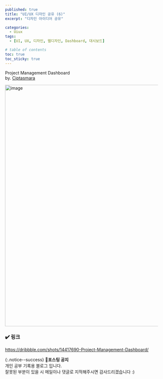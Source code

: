 ```yaml
---
published: true
title: "UI/UX 디자인 공유 (6)"
excerpt: "디자인 아이디어 공유"

categories:
  - Uiux
tags:
  - [UI, UX, 디자인, 웹디자인, Dashboard, 대시보드]

# table of contents
toc: true
toc_sticky: true
---
```


Project Management Dashboard  
by. <a href="https://dribbble.com/Dedewahidin">Ciptasmara</a>

<img width="793" alt="image" src="https://user-images.githubusercontent.com/95404736/206194128-71147734-d336-4a8c-bfc7-24af5ce0e8bf.png">

### ✔️ 링크

<https://dribbble.com/shots/14417690-Project-Management-Dashboard/>

{:.notice--success}
🔔**포스팅 공지**  
개인 공부 기록용 블로그 입니다.  
잘못된 부분이 있을 시 메일이나 댓글로 지적해주시면 감사드리겠습니다 :)
